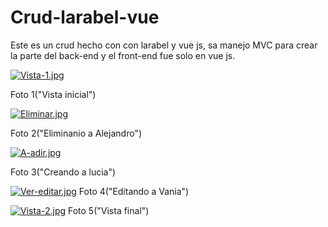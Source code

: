 # Crud-larabel-vue
Este es un crud hecho con con larabel y vue js, sa manejo MVC para crear la parte del back-end y el front-end fue solo en vue js.


[![Vista-1.jpg](https://i.postimg.cc/htd5kPp0/Vista-1.jpg)](https://postimg.cc/dhJ6dvM7)

Foto 1("Vista inicial")


[![Eliminar.jpg](https://i.postimg.cc/DzhBRQW2/Eliminar.jpg)](https://postimg.cc/75B322Mc)

Foto 2("Eliminanio a Alejandro")


[![A-adir.jpg](https://i.postimg.cc/CLYChMhN/A-adir.jpg)](https://postimg.cc/XXHBxbyG)

Foto 3("Creando a lucia")


[![Ver-editar.jpg](https://i.postimg.cc/Sxkgv7Ym/Ver-editar.jpg)](https://postimg.cc/JGY3yXQF)
Foto 4("Editando a Vania")


[![Vista-2.jpg](https://i.postimg.cc/ZqrK5mK8/Vista-2.jpg)](https://postimg.cc/5H2MsZzy)
Foto 5("Vista final")
